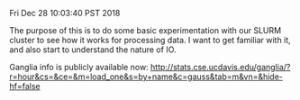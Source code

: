 Fri Dec 28 10:03:40 PST 2018

The purpose of this is to do some basic experimentation with our SLURM cluster to see how it works for processing data.
I want to get familiar with it, and also start to understand the nature of IO.

Ganglia info is publicly available now:
http://stats.cse.ucdavis.edu/ganglia/?r=hour&cs=&ce=&m=load_one&s=by+name&c=gauss&tab=m&vn=&hide-hf=false
